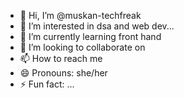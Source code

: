 - 👋 Hi, I’m @muskan-techfreak
- 👀 I’m interested in dsa and web dev...
- 🌱 I’m currently learning front hand
- 💞️ I’m looking to collaborate on 
- 📫 How to reach me 
- 😄 Pronouns: she/her
- ⚡ Fun fact: ...

<!---
muskan-techfreak/muskan-techfreak is a ✨ special ✨ repository because its `README.md` (this file) appears on your GitHub profile.
You can click the Preview link to take a look at your changes.
--->
